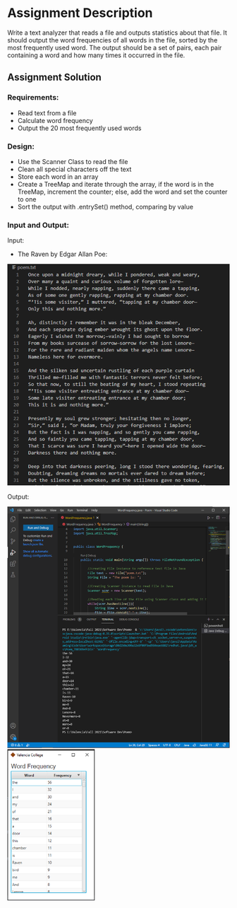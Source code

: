 # Assignment Description
Write a text analyzer that reads a file and outputs statistics about that file. It should output the word frequencies of all words in the file, sorted by the most frequently used word. The output should be a set of pairs, each pair containing a word and how many times it occurred in the file.

## Assignment Solution

### Requirements:
* Read text from a file
* Calculate word frequency
* Output the 20 most frequently used words

### Design:
* Use the Scanner Class to read the file
* Clean all special characters off the text
* Store each word in an array
* Create a TreeMap and iterate through the array, if the word is in the TreeMap, increment the counter; else, add the word and set the counter to one
* Sort the output with .entrySet() method, comparing by value

### Input and Output:
Input:
* The Raven by Edgar Allan Poe:

![Input](./Images/Input.png)

Output:

![Output](./Images/Output.png "Output") <img src="./Images/Output2.png" alt="OutputGUI" width="198"/>
